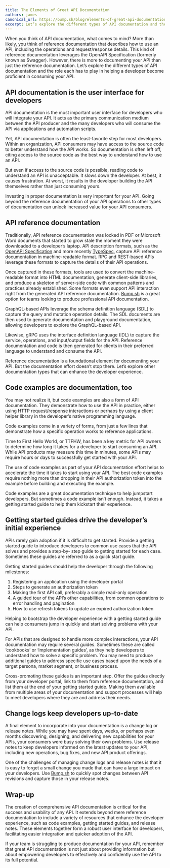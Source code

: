 ```yaml
---
title: The Elements of Great API Documentation
authors: james
canonical_url: https://bump.sh/blog/elements-of-great-api-documentation
excerpt: Let’s explore the different types of API documentation and the role each has to play in helping a developer become proficient in consuming your API. 
---
```


When you think of API documentation, what comes to mind? More than likely, you think of reference documentation that describes how to use an API, including the operations and request/response details. This kind of reference documentation leverages the OpenAPI Specification (formerly known as Swagger). However, there is more to documenting your API than just the reference documentation. Let’s explore the different types of API documentation and the role each has to play in helping a developer become proficient in consuming your API. 

## API documentation is the user interface for developers

API documentation is the most important user interface for developers who will integrate your API. It acts as the primary communication medium between the API producer and the many developers who will consume the API via applications and automation scripts.

Yet, API documentation is often the least-favorite step for most developers. Within an organization, API consumers may have access to the source code to better understand how the API works. So documentation is often left off, citing access to the source code as the best way to understand how to use an API. 

But even if access to the source code is possible, reading code to understand an API is unacceptable. It slows down the developer. At best, it causes frustration. At worst, it results in the developer building the API themselves rather than just consuming yours. 

Investing in proper documentation is very important for your API. Going beyond the reference documentation of your API operations to other types of documentation can unlock increased value for your API consumers.

## API reference documentation

Traditionally, API reference documentation was locked in PDF or Microsoft Word documents that started to grow stale the moment they were downloaded to a developer’s laptop. API description formats, such as the [OpenAPI Specification](https://spec.openapis.org/) and more recently [TypeSpec](https://typespec.io/), capture API reference documentation in machine-readable format. RPC and REST-based APIs leverage these formats to capture the details of their API operations. 

Once captured in these formats, tools are used to convert the machine-readable format into HTML documentation, generate client-side libraries, and produce a skeleton of server-side code with common patterns and practices already established. Some formats even support API interaction right from the generated API reference documentation. [Bump.sh](https://bump.sh/) is a great option for teams looking to produce professional API documentation. 

GraphQL-based APIs leverage the schema definition language (SDL) to capture the query and mutation operation details. The SDL documents are then used to generate documentation and playground documentation, allowing developers to explore the GraphQL-based API. 

Likewise, gRPC uses the interface definition language (IDL) to capture the service, operations, and input/output fields for the API. Reference documentation and code is then generated for clients in their preferred language to understand and consume the API.

Reference documentation is a foundational element for documenting your API. But the documentation effort doesn’t stop there. Let’s explore other documentation types that can enhance the developer experience. 

## Code examples are documentation, too

You may not realize it, but code examples are also a form of API documentation. They demonstrate how to use the API in practice, either using HTTP request/response interactions or perhaps by using a client helper library in the developer’s native programming language. 

Code examples come in a variety of forms, from just a few lines that demonstrate how a specific operation works to reference applications.

Time to First Hello World, or TTFHW, has been a key metric for API owners to determine how long it takes for a developer to start consuming an API. While API products may measure this time in minutes, some APIs may require hours or days to successfully get started with your API. 

The use of code examples as part of your API documentation effort helps to accelerate the time it takes to start using your API. The best code examples require nothing more than dropping in their API authorization token into the example before building and executing the example. 

Code examples are a great documentation technique to help jumpstart developers. But sometimes a code example isn’t enough. Instead, it takes a getting started guide to help them kickstart their experience.

## Getting started guides drive the developer’s initial experience

APIs rarely gain adoption if it is difficult to get started. Provide a getting started guide to introduce developers to common use cases that the API solves and provides a step-by- step guide to getting started for each case. Sometimes these guides are referred to as a quick start guide.

Getting started guides should help the developer through the following milestones:

1. Registering an application using the developer portal
2. Steps to generate an authorization token
3. Making the first API call, preferably a simple read-only operation
4. A guided tour of the API’s other capabilities, from common operations to error handling and pagination
5. How to use refresh tokens to update an expired authorization token

Helping to bootstrap the developer experience with a getting started guide can help consumers jump in quickly and start solving problems with your API. 

For APIs that are designed to handle more complex interactions, your API documentation may require several guides. Sometimes these are called ‘cookbooks’ or ‘implementation guides’, as they help developers to understand how to solve a specific problem. You may need to produce additional guides to address specific use cases based upon the needs of a target persona, market segment, or business process. 

Cross-promoting these guides is an important step. Offer the guides directly from your developer portal, link to them from reference documentation, and list them at the end of your getting started guide. Making them available from multiple areas of your documentation and support processes will help to meet developers where they are and address their needs. 

## Change logs keep developers up-to-date

A final element to incorporate into your documentation is a change log or release notes. While you may have spent days, weeks, or perhaps even months discovering, designing, and delivering new capabilities for your APIs, your consumers were busy solving their own problems. Use release notes to keep developers informed on the latest updates to your API, including new operations, bug fixes, and new API product offerings. 

One of the challenges of managing change logs and release notes is that it is easy to forget a small change you made that can have a large impact on your developers. Use [Bump.sh](https://bump.sh/) to quickly spot changes between API revisions and capture those in your release notes. 

## Wrap-up
The creation of comprehensive API documentation is critical for the success and usability of any API. It extends beyond mere reference documentation to include a variety of resources that enhance the developer experience, such as code examples, getting started guides, and release notes. These elements together form a robust user interface for developers, facilitating easier integration and quicker adoption of the API. 

If your team is struggling to produce documentation for your API, remember that great API documentation is not just about providing information but about empowering developers to effectively and confidently use the API to its full potential.

